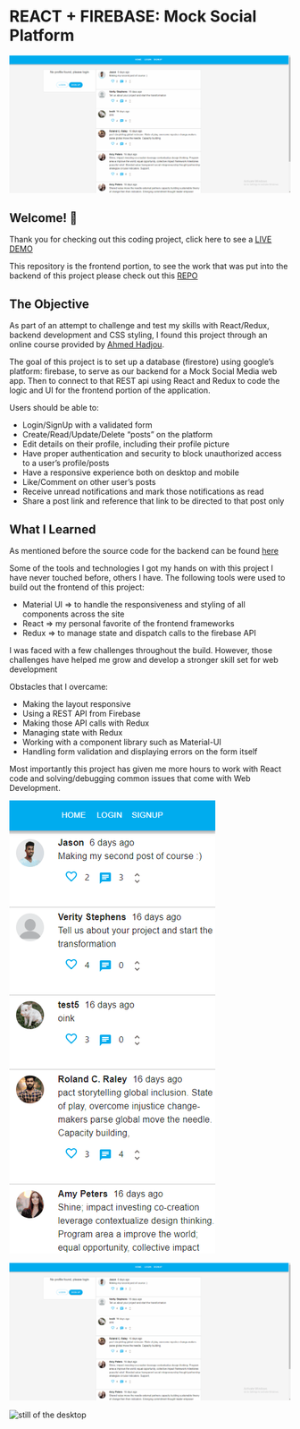 # REACT + FIREBASE: Mock Social Platform

![Gif of the front page desktop layout](./public/showcase_gifs/desktop-video1.gif)

## Welcome! 👋

Thank you for checking out this coding project, click here to see a [LIVE DEMO](https://socialchimp-5c8f3.web.app/)

This repository is the frontend portion, to see the work that was put into the backend of this project please check out this [REPO](https://github.com/ramos-codes/Mock-Social-Backend)

## The Objective

As part of an attempt to challenge and test my skills with React/Redux, backend development and CSS styling, I found this project through an online course provided by [Ahmed Hadjou](https://github.com/hidjou).

The goal of this project is to set up a database (firestore) using google’s platform: firebase, to serve as our backend for a Mock Social Media web app. Then to connect to that REST api using React and Redux to code the logic and UI for the frontend portion of the application.

Users should be able to:

- Login/SignUp with a validated form
- Create/Read/Update/Delete “posts” on the platform
- Edit details on their profile, including their profile picture
- Have proper authentication and security to block unauthorized access to a user’s profile/posts
- Have a responsive experience both on desktop and mobile
- Like/Comment on other user’s posts
- Receive unread notifications and mark those notifications as read
- Share a post link and reference that link to be directed to that post only

## What I Learned

As mentioned before the source code for the backend can be found [here](https://github.com/ramos-codes/Mock-Social-Backend)

Some of the tools and technologies I got my hands on with this project I have never touched before, others I have. The following tools were used to build out the frontend of this project:

- Material UI => to handle the responsiveness and styling of all components across the site
- React => my personal favorite of the frontend frameworks
- Redux => to manage state and dispatch calls to the firebase API

I was faced with a few challenges throughout the build. However, those challenges have helped me grow and develop a stronger skill set for web development

Obstacles that I overcame:

- Making the layout responsive
- Using a REST API from Firebase
- Making those API calls with Redux
- Managing state with Redux
- Working with a component library such as Material-UI
- Handling form validation and displaying errors on the form itself

Most importantly this project has given me more hours to work with React code and solving/debugging common issues that come with Web Development.

![A preview of the mobile layout](./public/showcase_gifs/mobile-video.gif)

![Another preview of the desktop](./public/showcase_gifs/desktop-video1.gif)

![still of the desktop](./public/showcase_gifs/dsk-preview)
